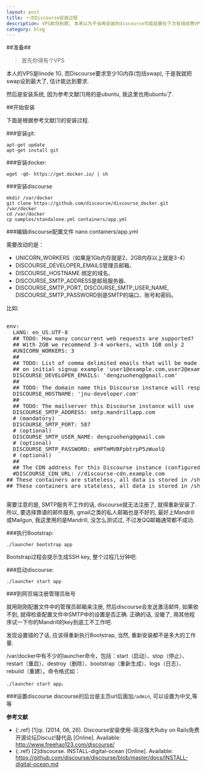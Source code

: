 ```yaml
---
layout: post
title: 一次Discourse安装过程
description: VPS即将到期, 本来以为不会再安装的discourse可能就要在下次有钱续费VPS的时候再安装一次了, 所以还是记下安装过程, 免得下次装找不见. 
category: blog
---
```


##准备##
> 首先你得有个VPS

本人的VPS是linode 1G, 而Discourse要求至少1G内存(包括swap), 于是我就把swap设到最大了, 估计能达到要求.

然后是安装系统, 因为参考文献[1]用的是ubuntu, 我这里也用ubuntu了.

##开始安装

下面是根据参考文献[1]的安装过程.

###安装git:

    apt-get update
    apt-get install git

###安装docker:

    wget -qO- https://get.docker.io/ | sh

###安装discourse

    mkdir /var/docker
    git clone https://github.com/discourse/discourse_docker.git /var/docker
    cd /var/docker
    cp samples/standalone.yml containers/app.yml

###编辑discourse配置文件
    nano containers/app.yml

需要改动的是：

- UNICORN_WORKERS（如果是1Gb内存就是2，2GB内存以上就是3-4）
- DISCOURSE_DEVELOPER_EMAILS管理员邮箱、
- DISCOURSE_HOSTNAME 绑定的域名、
- DISCOURSE_SMTP_ADDRESS是邮局服务器、
- DISCOURSE_SMTP_PORT, DISCOURSE_SMTP_USER_NAME, DISCOURSE_SMTP_PASSWORD则是SMTP的端口、账号和密码。

比如:

<pre>

env:
  LANG: en_US.UTF-8
  ## TODO: How many concurrent web requests are supported?
  ## With 2GB we recommend 3-4 workers, with 1GB only 2
  #UNICORN_WORKERS: 3
  ##
  ## TODO: List of comma delimited emails that will be made admin and developer
  ## on initial signup example 'user1@example.com,user2@example.com'
  DISCOURSE_DEVELOPER_EMAILS: 'dengzuoheng@gmail.com'
  ##
  ## TODO: The domain name this Discourse instance will respond to
  DISCOURSE_HOSTNAME: 'jnu-developer.com'
  ##
  ## TODO: The mailserver this Discourse instance will use
  DISCOURSE_SMTP_ADDRESS: smtp.mandrillapp.com
  # (mandatory)
  DISCOURSE_SMTP_PORT: 587
  # (optional)
  DISCOURSE_SMTP_USER_NAME: dengzuoheng@gmail.com
  # (optional)
  DISCOURSE_SMTP_PASSWORD: eHPTmMVBFpbtrpP5zWuolQ
  # (optional)
  ##
  ## The CDN address for this Discourse instance (configured to pull)
  #DISCOURSE_CDN_URL: //discourse-cdn.example.com
## These containers are stateless, all data is stored in /shared
## These containers are stateless, all data is stored in /shared

</pre>

需要注意的是, SMTP服务不工作的话, discourse就无法注册了, 就得重新安装了. 所以, 要选择靠谱的邮件服务, gmail之类的私人邮箱也是不好的, 最好上Mandrill或Mailgun, 我这里用的是Mandrill, 没怎么测试过, 不过发QQ邮箱通常都不成功.

###执行Bootstrap:

    ./launcher bootstrap app

Bootstrap过程会提示生成SSH key, 整个过程几分钟吧.

###启动discourse:

    ./launcher start app

###到网页端注册管理员账号

就用刚刚配置文件中的管理员邮箱来注册, 然后discourse会发送激活邮件, 如果收不到, 就得检查配置文件中SMTP中的设置是否正确. 正确的话, 没辙了, 用其他程序试一下你的Mandrill的key到底工不工作吧. 

发现设置错的了话, 应该得重新执行Bootstrap, 当然, 重新安装都不是多大的工作量.

/var/docker中有不少的launcher命令，包括：start（启动）、stop（停止）、restart（重启）、destroy（删除）、bootstrap（重新生成）、logs（日志）、rebuild（重建）。命令格式如：

    ./launcher start app。

###设置discourse
discourse的后台是主页url后面加`/admin`, 可以设置为中文,等等

**参考文献**  

* {:.ref} \[1]qi. (2014, 06, 26). Discourse安装使用-简洁强大Ruby on Rails免费开源论坛Discuz!替代品 [Online]. Available: http://www.freehao123.com/discourse/  
* {:.ref} \[2]discourse. INSTALL-digital-ocean [Online]. Available: https://github.com/discourse/discourse/blob/master/docs/INSTALL-digital-ocean.md
